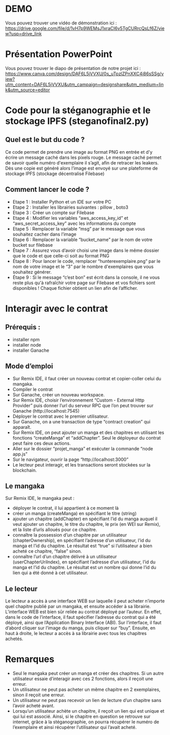 # DEMO
Vous pouvez trouver une vidéo de démonstration ici : https://drive.google.com/file/d/1vH7p9WEMsJ1xraCI6v5TgCURrcQsLf6Z/view?usp=drive_link

# Présentation PowerPoint
Vous pouvez trouver le diapo de présentation de notre projet ici : https://www.canva.com/design/DAF6L5jVVXU/0s_uTpzlZPnXXC4i86sSSg/view?utm_content=DAF6L5jVVXU&utm_campaign=designshare&utm_medium=link&utm_source=editor

# Code pour la stéganographie et le stockage IPFS (steganofinal2.py)
## Quel est le but du code ? 

Ce code permet de prendre une image au format PNG en entrée et d'y écrire un message caché dans les pixels rouge. Le message caché permet de savoir quelle numéro d'exemplaire il s’agit, afin de retracer les leakers. Dès une copie est généré alors l’image est envoyé sur une plateforme de stockage IPFS (stockage décentralisé Filebase)
## Comment lancer le code ?

- Etape 1 : Installer Python et un IDE sur votre PC
- Etape 2 : Installer les librairies suivantes : pillow , boto3
- Etape 3 : Créer un compte sur Filebase
- Etape 4 : Modifier les variables “aws_access_key_id” et “aws_secret_access_key” avec les informations du compte
- Etape 5 : Remplacer la variable “msg” par le message que vous souhaitez cacher dans l’image
- Etape 6 : Remplacer la variable “bucket_name” par le nom de votre bucket sur filebase
- Étape 7 : Assurez vous d’avoir choisi une image dans le même dossier que le code et que celle-ci soit au format PNG
- Étape 8 : Pour lancer le code, remplacer “hunterexemplaire.png” par le nom de votre image et le “3” par le nombre d'exemplaires que vous souhaitez générer.
- Étape 9 : Si le message “c’est bon” est écrit dans la console, il ne vous reste plus qu'à rafraîchir votre page sur Filebase et vos fichiers sont disponibles ! Chaque fichier obtient un lien afin de l’afficher.


# Interagir avec le contrat
## Prérequis : 
- installer npm
- installer node
- installer Ganache
## Mode d’emploi
- Sur Remix IDE, il faut créer un nouveau contrat et copier-coller celui du mangaka.
- Compiler le contrat
- Sur Ganache, créer un nouveau workspace.
- Sur Remix IDE, choisir l’environnement “Custom - External Http Provider” puis donner l’url du serveur RPC que l’on peut trouver sur Ganache (http://localhost:7545)
- Déployer le contrat avec le premier utilisateur.
- Sur Ganache, on a une transaction de type “contract creation” qui apparaît.
- Sur Remix IDE, on peut ajouter un manga et des chapitres en utilisant les fonctions “createManga” et “addChapter”. Seul le déployeur du contrat peut faire ces deux actions.
- Aller sur le dossier “projet_manga” et exécuter la commande “node app.js”
- Sur le navigateur, ouvrir la page “http://localhost:3000”
- Le lecteur peut interagir, et les transactions seront stockées sur la blockchain.
## Le mangaka
Sur Remix IDE, le mangaka peut : 
- déployer le contrat, il lui appartient à ce moment là
- créer un manga (createManga) en spécifiant le titre (string)
- ajouter un chapitre (addChapter) en spécifiant l’id du manga auquel il veut ajouter un chapitre, le titre du chapitre, le prix (en WEI sur Remix), et la liste d’urls alloués pour ce chapitre.
- connaître la possession d’un chapitre par un utilisateur (chapterOwnership), en spécifiant l’adresse d’un utilisateur, l’id du manga et l’id du chapitre. Le résultat est “true” si l’utilisateur a bien acheté ce chapitre, “false” sinon.
- connaître l’url d’un chapitre délivré à un utilisateur (userChapterUriIndex), en spécifiant l’adresse d’un utilisateur, l’id du manga et l’id du chapitre. Le résultat est un nombre qui donne l’id du lien qui a été donné à cet utilisateur. 
## Le lecteur
Le lecteur a accès à une interface WEB sur laquelle il peut acheter n’importe quel chapitre publié par un mangaka, et ensuite accéder à sa librairie. L’interface WEB est bien sûr reliée au contrat déployé par l’auteur. En effet, dans le code de l’interface, il faut spécifier l’adresse du contrat qui a été déployé, ainsi que l’Application Binary Interface (ABI). 
Sur l’interface, il faut d’abord cliquer sur l’image du manga, puis cliquer sur “buy”. Ensuite, en haut à droite, le lecteur a accès à sa librairie avec tous les chapitres achetés. 

# Remarques
- Seul le mangaka peut créer un manga et créer des chapitres. Si un autre utilisateur essaie d’interagir avec ces 2 fonctions, alors il reçoit une erreur.
- Un utilisateur ne peut pas acheter un même chapitre en 2 exemplaires, sinon il reçoit une erreur.
- Un utilisateur ne peut pas recevoir un lien de lecture d’un chapitre sans l’avoir acheté avant.
- Lorsqu’un utilisateur achète un chapitre, il reçoit un lien qui est unique et qui lui est associé. Ainsi, si le chapitre en question se retrouve sur internet, grâce à la stéganographie, on pourra récupérer le numéro de l’exemplaire et ainsi récupérer l’utilisateur qui l’avait acheté.

